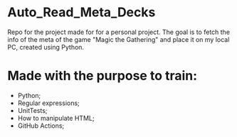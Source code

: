 # Auto_Read_Meta_Decks

Repo for the project made for for a personal project. The goal is to fetch the info of the meta of the game "Magic the Gathering" and place it on my local PC, created using Python.

# Made with the purpose to train:
  - Python;
  - Regular expressions;
  - UnitTests;
  - How to manipulate HTML;
  - GitHub Actions;
